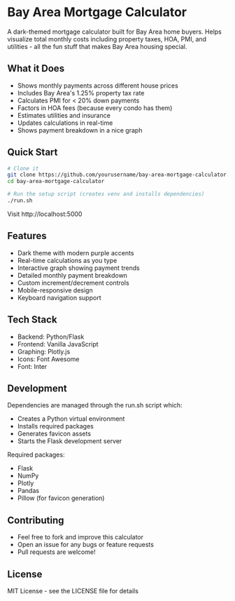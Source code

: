 # Bay Area Mortgage Calculator

A dark-themed mortgage calculator built for Bay Area home buyers. Helps visualize total monthly costs including property taxes, HOA, PMI, and utilities - all the fun stuff that makes Bay Area housing special.

## What it Does
- Shows monthly payments across different house prices
- Includes Bay Area's 1.25% property tax rate
- Calculates PMI for < 20% down payments
- Factors in HOA fees (because every condo has them)
- Estimates utilities and insurance
- Updates calculations in real-time
- Shows payment breakdown in a nice graph

## Quick Start

```bash
# Clone it
git clone https://github.com/yourusername/bay-area-mortgage-calculator.git
cd bay-area-mortgage-calculator

# Run the setup script (creates venv and installs dependencies)
./run.sh
```

Visit http://localhost:5000

## Features
- Dark theme with modern purple accents
- Real-time calculations as you type
- Interactive graph showing payment trends
- Detailed monthly payment breakdown
- Custom increment/decrement controls
- Mobile-responsive design
- Keyboard navigation support

## Tech Stack
- Backend: Python/Flask
- Frontend: Vanilla JavaScript
- Graphing: Plotly.js
- Icons: Font Awesome
- Font: Inter

## Development
Dependencies are managed through the run.sh script which:
- Creates a Python virtual environment
- Installs required packages
- Generates favicon assets
- Starts the Flask development server

Required packages:
- Flask
- NumPy
- Plotly
- Pandas
- Pillow (for favicon generation)

## Contributing
- Feel free to fork and improve this calculator
- Open an issue for any bugs or feature requests
- Pull requests are welcome!

## License
MIT License - see the LICENSE file for details

